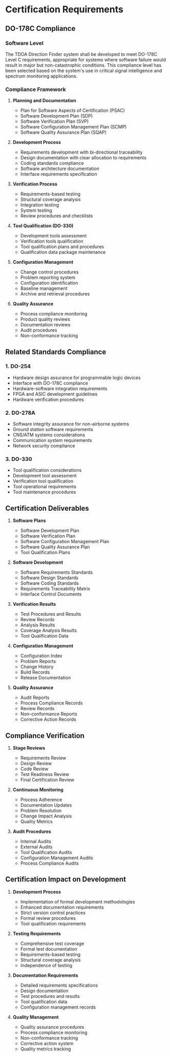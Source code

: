 # Certification Requirements

## DO-178C Compliance

### Software Level
The TDOA Direction Finder system shall be developed to meet DO-178C Level C requirements, appropriate for systems where software failure would result in major but non-catastrophic conditions. This compliance level has been selected based on the system's use in critical signal intelligence and spectrum monitoring applications.

### Compliance Framework
1. **Planning and Documentation**
   - Plan for Software Aspects of Certification (PSAC)
   - Software Development Plan (SDP)
   - Software Verification Plan (SVP)
   - Software Configuration Management Plan (SCMP)
   - Software Quality Assurance Plan (SQAP)

2. **Development Process**
   - Requirements development with bi-directional traceability
   - Design documentation with clear allocation to requirements
   - Coding standards compliance
   - Software architecture documentation
   - Interface requirements specification

3. **Verification Process**
   - Requirements-based testing
   - Structural coverage analysis
   - Integration testing
   - System testing
   - Review procedures and checklists

4. **Tool Qualification (DO-330)**
   - Development tools assessment
   - Verification tools qualification
   - Tool qualification plans and procedures
   - Qualification data package maintenance

5. **Configuration Management**
   - Change control procedures
   - Problem reporting system
   - Configuration identification
   - Baseline management
   - Archive and retrieval procedures

6. **Quality Assurance**
   - Process compliance monitoring
   - Product quality reviews
   - Documentation reviews
   - Audit procedures
   - Non-conformance tracking

## Related Standards Compliance

### 1. DO-254
- Hardware design assurance for programmable logic devices
- Interface with DO-178C compliance
- Hardware-software integration requirements
- FPGA and ASIC development guidelines
- Hardware verification procedures

### 2. DO-278A
- Software integrity assurance for non-airborne systems
- Ground station software requirements
- CNS/ATM systems considerations
- Communication system requirements
- Network security compliance

### 3. DO-330
- Tool qualification considerations
- Development tool assessment
- Verification tool qualification
- Tool operational requirements
- Tool maintenance procedures

## Certification Deliverables

1. **Software Plans**
   - Software Development Plan
   - Software Verification Plan
   - Software Configuration Management Plan
   - Software Quality Assurance Plan
   - Tool Qualification Plans

2. **Software Development**
   - Software Requirements Standards
   - Software Design Standards
   - Software Coding Standards
   - Requirements Traceability Matrix
   - Interface Control Documents

3. **Verification Results**
   - Test Procedures and Results
   - Review Records
   - Analysis Results
   - Coverage Analysis Results
   - Tool Qualification Data

4. **Configuration Management**
   - Configuration Index
   - Problem Reports
   - Change History
   - Build Records
   - Release Documentation

5. **Quality Assurance**
   - Audit Reports
   - Process Compliance Records
   - Review Records
   - Non-conformance Reports
   - Corrective Action Records

## Compliance Verification

1. **Stage Reviews**
   - Requirements Review
   - Design Review
   - Code Review
   - Test Readiness Review
   - Final Certification Review

2. **Continuous Monitoring**
   - Process Adherence
   - Documentation Updates
   - Problem Resolution
   - Change Impact Analysis
   - Quality Metrics

3. **Audit Procedures**
   - Internal Audits
   - External Audits
   - Tool Qualification Audits
   - Configuration Management Audits
   - Process Compliance Audits

## Certification Impact on Development

1. **Development Process**
   - Implementation of formal development methodologies
   - Enhanced documentation requirements
   - Strict version control practices
   - Formal review procedures
   - Tool qualification requirements

2. **Testing Requirements**
   - Comprehensive test coverage
   - Formal test documentation
   - Requirements-based testing
   - Structural coverage analysis
   - Independence of testing

3. **Documentation Requirements**
   - Detailed requirements specifications
   - Design documentation
   - Test procedures and results
   - Tool qualification data
   - Configuration management records

4. **Quality Management**
   - Quality assurance procedures
   - Process compliance monitoring
   - Non-conformance tracking
   - Corrective action system
   - Quality metrics tracking 